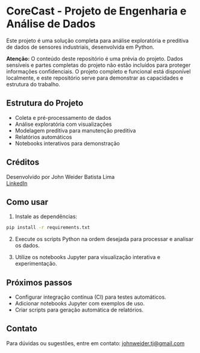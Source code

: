 # CoreCast - Projeto de Engenharia e Análise de Dados

Este projeto é uma solução completa para análise exploratória e preditiva de dados de sensores industriais, desenvolvida em Python.

**Atenção:** O conteúdo deste repositório é uma prévia do projeto. Dados sensíveis e partes completas do projeto não estão incluídos para proteger informações confidenciais. O projeto completo e funcional está disponível localmente, e este repositório serve para demonstrar as capacidades e estrutura do trabalho.

## Estrutura do Projeto

- Coleta e pré-processamento de dados
- Análise exploratória com visualizações
- Modelagem preditiva para manutenção preditiva
- Relatórios automáticos
- Notebooks interativos para demonstração

## Créditos

Desenvolvido por John Weider Batista Lima  
[LinkedIn](https://www.linkedin.com/in/john-weider-98bb041b2/)

## Como usar

1. Instale as dependências:

```bash
pip install -r requirements.txt
```

2. Execute os scripts Python na ordem desejada para processar e analisar os dados.

3. Utilize os notebooks Jupyter para visualização interativa e experimentação.

## Próximos passos

- Configurar integração contínua (CI) para testes automáticos.
- Adicionar notebooks Jupyter com exemplos de uso.
- Criar scripts para geração automática de relatórios.

## Contato

Para dúvidas ou sugestões, entre em contato: johnweider.tj@gmail.com
